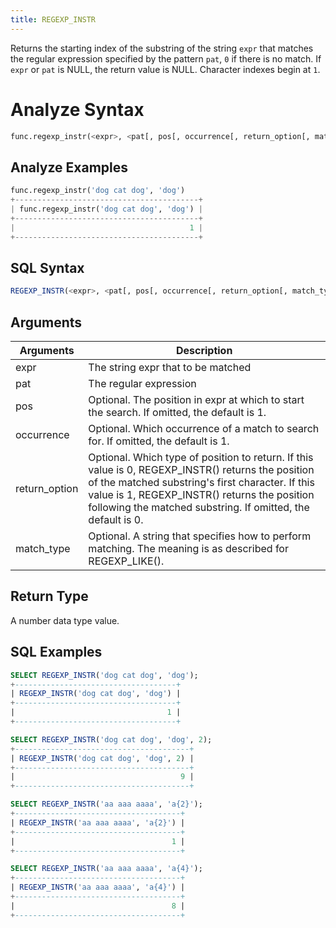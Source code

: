 ```yaml
---
title: REGEXP_INSTR
---
```


Returns the starting index of the substring of the string `expr` that matches the regular expression specified by the pattern `pat`, `0` if there is no match. If `expr` or `pat` is NULL, the return value is NULL. Character indexes begin at `1`.

# Analyze Syntax

```python
func.regexp_instr(<expr>, <pat[, pos[, occurrence[, return_option[, match_type]]]]>)
```

## Analyze Examples
```python
func.regexp_instr('dog cat dog', 'dog')
+-----------------------------------------+
| func.regexp_instr('dog cat dog', 'dog') |
+-----------------------------------------+
|                                       1 |
+-----------------------------------------+
```

## SQL Syntax

```sql
REGEXP_INSTR(<expr>, <pat[, pos[, occurrence[, return_option[, match_type]]]]>)
```

## Arguments

| Arguments     | Description                                                                                                                                                                                                                                                            |
|---------------|------------------------------------------------------------------------------------------------------------------------------------------------------------------------------------------------------------------------------------------------------------------------|
| expr          | The string expr that to be matched                                                                                                                                                                                                                                     |
| pat           | The regular expression                                                                                                                                                                                                                                                 |
| pos           | Optional. The position in expr at which to start the search. If omitted, the default is 1.                                                                                                                                                                             |
| occurrence    | Optional. Which occurrence of a match to search for. If omitted, the default is 1.                                                                                                                                                                                     |
| return_option | Optional. Which type of position to return. If this value is 0, REGEXP_INSTR() returns the position of the matched substring's first character. If this value is 1, REGEXP_INSTR() returns the position following the matched substring. If omitted, the default is 0. |
| match_type    | Optional. A string that specifies how to perform matching. The meaning is as described for REGEXP_LIKE().                                                                                                                                                              |

## Return Type

A number data type value.

## SQL Examples

```sql
SELECT REGEXP_INSTR('dog cat dog', 'dog');
+------------------------------------+
| REGEXP_INSTR('dog cat dog', 'dog') |
+------------------------------------+
|                                  1 |
+------------------------------------+

SELECT REGEXP_INSTR('dog cat dog', 'dog', 2);
+---------------------------------------+
| REGEXP_INSTR('dog cat dog', 'dog', 2) |
+---------------------------------------+
|                                     9 |
+---------------------------------------+

SELECT REGEXP_INSTR('aa aaa aaaa', 'a{2}');
+-------------------------------------+
| REGEXP_INSTR('aa aaa aaaa', 'a{2}') |
+-------------------------------------+
|                                   1 |
+-------------------------------------+

SELECT REGEXP_INSTR('aa aaa aaaa', 'a{4}');
+-------------------------------------+
| REGEXP_INSTR('aa aaa aaaa', 'a{4}') |
+-------------------------------------+
|                                   8 |
+-------------------------------------+
```
